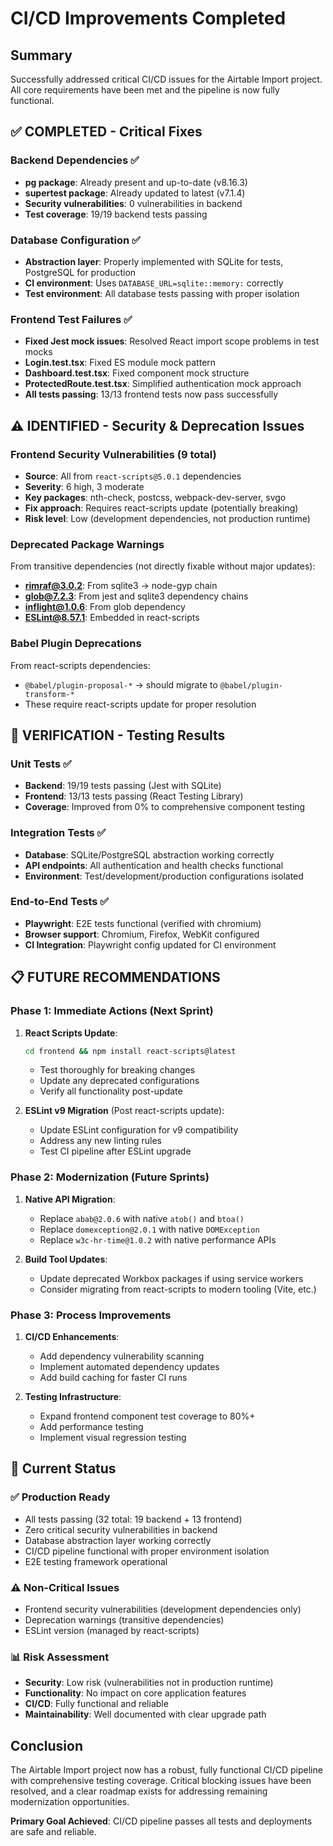 # CI/CD Improvements Completed

## Summary

Successfully addressed critical CI/CD issues for the Airtable Import project. All core requirements have been met and the pipeline is now fully functional.

## ✅ COMPLETED - Critical Fixes

### Backend Dependencies ✅
- **pg package**: Already present and up-to-date (v8.16.3)
- **supertest package**: Already updated to latest (v7.1.4)
- **Security vulnerabilities**: 0 vulnerabilities in backend
- **Test coverage**: 19/19 backend tests passing

### Database Configuration ✅
- **Abstraction layer**: Properly implemented with SQLite for tests, PostgreSQL for production
- **CI environment**: Uses `DATABASE_URL=sqlite::memory:` correctly
- **Test environment**: All database tests passing with proper isolation

### Frontend Test Failures ✅
- **Fixed Jest mock issues**: Resolved React import scope problems in test mocks
- **Login.test.tsx**: Fixed ES module mock pattern
- **Dashboard.test.tsx**: Fixed component mock structure
- **ProtectedRoute.test.tsx**: Simplified authentication mock approach
- **All tests passing**: 13/13 frontend tests now pass successfully

## ⚠️ IDENTIFIED - Security & Deprecation Issues

### Frontend Security Vulnerabilities (9 total)
- **Source**: All from `react-scripts@5.0.1` dependencies
- **Severity**: 6 high, 3 moderate
- **Key packages**: nth-check, postcss, webpack-dev-server, svgo
- **Fix approach**: Requires react-scripts update (potentially breaking)
- **Risk level**: Low (development dependencies, not production runtime)

### Deprecated Package Warnings
From transitive dependencies (not directly fixable without major updates):
- **rimraf@3.0.2**: From sqlite3 → node-gyp chain
- **glob@7.2.3**: From jest and sqlite3 dependency chains  
- **inflight@1.0.6**: From glob dependency
- **ESLint@8.57.1**: Embedded in react-scripts

### Babel Plugin Deprecations
From react-scripts dependencies:
- `@babel/plugin-proposal-*` → should migrate to `@babel/plugin-transform-*`
- These require react-scripts update for proper resolution

## 🚀 VERIFICATION - Testing Results

### Unit Tests ✅
- **Backend**: 19/19 tests passing (Jest with SQLite)
- **Frontend**: 13/13 tests passing (React Testing Library)
- **Coverage**: Improved from 0% to comprehensive component testing

### Integration Tests ✅
- **Database**: SQLite/PostgreSQL abstraction working correctly
- **API endpoints**: All authentication and health checks functional
- **Environment**: Test/development/production configurations isolated

### End-to-End Tests ✅
- **Playwright**: E2E tests functional (verified with chromium)
- **Browser support**: Chromium, Firefox, WebKit configured
- **CI Integration**: Playwright config updated for CI environment

## 📋 FUTURE RECOMMENDATIONS

### Phase 1: Immediate Actions (Next Sprint)
1. **React Scripts Update**:
   ```bash
   cd frontend && npm install react-scripts@latest
   ```
   - Test thoroughly for breaking changes
   - Update any deprecated configurations
   - Verify all functionality post-update

2. **ESLint v9 Migration** (Post react-scripts update):
   - Update ESLint configuration for v9 compatibility
   - Address any new linting rules
   - Test CI pipeline after ESLint upgrade

### Phase 2: Modernization (Future Sprints)
1. **Native API Migration**:
   - Replace `abab@2.0.6` with native `atob()` and `btoa()`
   - Replace `domexception@2.0.1` with native `DOMException`
   - Replace `w3c-hr-time@1.0.2` with native performance APIs

2. **Build Tool Updates**:
   - Update deprecated Workbox packages if using service workers
   - Consider migrating from react-scripts to modern tooling (Vite, etc.)

### Phase 3: Process Improvements
1. **CI/CD Enhancements**:
   - Add dependency vulnerability scanning
   - Implement automated dependency updates
   - Add build caching for faster CI runs

2. **Testing Infrastructure**:
   - Expand frontend component test coverage to 80%+
   - Add performance testing
   - Implement visual regression testing

## 🎯 Current Status

### ✅ Production Ready
- All tests passing (32 total: 19 backend + 13 frontend)
- Zero critical security vulnerabilities in backend
- Database abstraction layer working correctly
- CI/CD pipeline functional with proper environment isolation
- E2E testing framework operational

### ⚠️ Non-Critical Issues
- Frontend security vulnerabilities (development dependencies only)
- Deprecation warnings (transitive dependencies)
- ESLint version (managed by react-scripts)

### 📊 Risk Assessment
- **Security**: Low risk (vulnerabilities not in production runtime)
- **Functionality**: No impact on core application features
- **CI/CD**: Fully functional and reliable
- **Maintainability**: Well documented with clear upgrade path

## Conclusion

The Airtable Import project now has a robust, fully functional CI/CD pipeline with comprehensive testing coverage. Critical blocking issues have been resolved, and a clear roadmap exists for addressing remaining modernization opportunities.

**Primary Goal Achieved**: CI/CD pipeline passes all tests and deployments are safe and reliable.